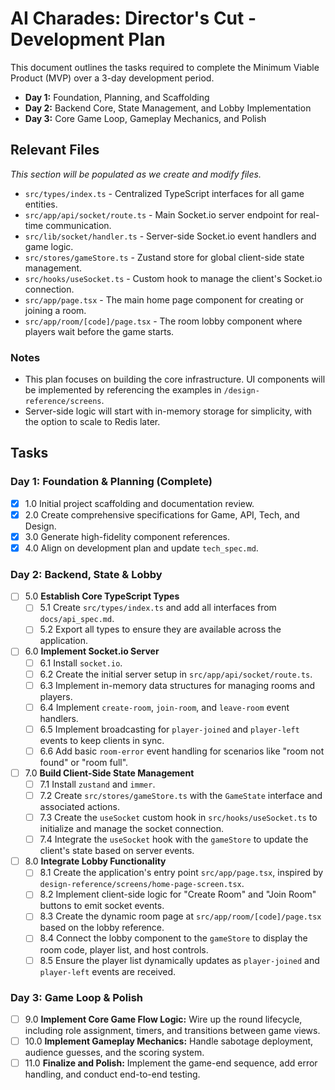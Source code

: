 # AI Charades: Director's Cut - Development Plan

This document outlines the tasks required to complete the Minimum Viable Product (MVP) over a 3-day development period.

- **Day 1:** Foundation, Planning, and Scaffolding
- **Day 2:** Backend Core, State Management, and Lobby Implementation
- **Day 3:** Core Game Loop, Gameplay Mechanics, and Polish

## Relevant Files

_This section will be populated as we create and modify files._

- `src/types/index.ts` - Centralized TypeScript interfaces for all game entities.
- `src/app/api/socket/route.ts` - Main Socket.io server endpoint for real-time communication.
- `src/lib/socket/handler.ts` - Server-side Socket.io event handlers and game logic.
- `src/stores/gameStore.ts` - Zustand store for global client-side state management.
- `src/hooks/useSocket.ts` - Custom hook to manage the client's Socket.io connection.
- `src/app/page.tsx` - The main home page component for creating or joining a room.
- `src/app/room/[code]/page.tsx` - The room lobby component where players wait before the game starts.

### Notes

- This plan focuses on building the core infrastructure. UI components will be implemented by referencing the examples in `/design-reference/screens`.
- Server-side logic will start with in-memory storage for simplicity, with the option to scale to Redis later.

## Tasks

### Day 1: Foundation & Planning (Complete)

- [x] 1.0 Initial project scaffolding and documentation review.
- [x] 2.0 Create comprehensive specifications for Game, API, Tech, and Design.
- [x] 3.0 Generate high-fidelity component references.
- [x] 4.0 Align on development plan and update `tech_spec.md`.

### Day 2: Backend, State & Lobby

- [ ] 5.0 **Establish Core TypeScript Types**
  - [ ] 5.1 Create `src/types/index.ts` and add all interfaces from `docs/api_spec.md`.
  - [ ] 5.2 Export all types to ensure they are available across the application.
- [ ] 6.0 **Implement Socket.io Server**
  - [ ] 6.1 Install `socket.io`.
  - [ ] 6.2 Create the initial server setup in `src/app/api/socket/route.ts`.
  - [ ] 6.3 Implement in-memory data structures for managing rooms and players.
  - [ ] 6.4 Implement `create-room`, `join-room`, and `leave-room` event handlers.
  - [ ] 6.5 Implement broadcasting for `player-joined` and `player-left` events to keep clients in sync.
  - [ ] 6.6 Add basic `room-error` event handling for scenarios like "room not found" or "room full".
- [ ] 7.0 **Build Client-Side State Management**
  - [ ] 7.1 Install `zustand` and `immer`.
  - [ ] 7.2 Create `src/stores/gameStore.ts` with the `GameState` interface and associated actions.
  - [ ] 7.3 Create the `useSocket` custom hook in `src/hooks/useSocket.ts` to initialize and manage the socket connection.
  - [ ] 7.4 Integrate the `useSocket` hook with the `gameStore` to update the client's state based on server events.
- [ ] 8.0 **Integrate Lobby Functionality**
  - [ ] 8.1 Create the application's entry point `src/app/page.tsx`, inspired by `design-reference/screens/home-page-screen.tsx`.
  - [ ] 8.2 Implement client-side logic for "Create Room" and "Join Room" buttons to emit socket events.
  - [ ] 8.3 Create the dynamic room page at `src/app/room/[code]/page.tsx` based on the lobby reference.
  - [ ] 8.4 Connect the lobby component to the `gameStore` to display the room code, player list, and host controls.
  - [ ] 8.5 Ensure the player list dynamically updates as `player-joined` and `player-left` events are received.

### Day 3: Game Loop & Polish

- [ ] 9.0 **Implement Core Game Flow Logic:** Wire up the round lifecycle, including role assignment, timers, and transitions between game views.
- [ ] 10.0 **Implement Gameplay Mechanics:** Handle sabotage deployment, audience guesses, and the scoring system.
- [ ] 11.0 **Finalize and Polish:** Implement the game-end sequence, add error handling, and conduct end-to-end testing.
